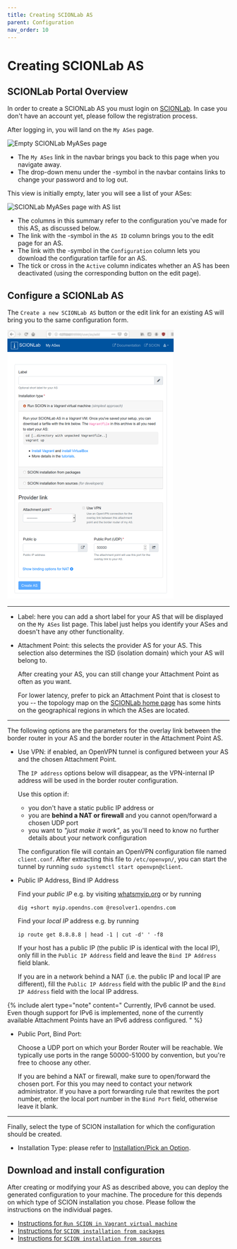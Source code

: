 ```yaml
---
title: Creating SCIONLab AS
parent: Configuration
nav_order: 10
---
```


# Creating SCIONLab AS

## SCIONLab Portal Overview

In order to create a SCIONLab AS you must login on [SCIONLab](https://www.scionlab.org). In case you don't have an account yet, please follow the registration process.

After logging in, you will land on the `My ASes` page.

![Empty SCIONLab MyASes page](../images/scionlab_user_page_empty.png)

* The `My ASes` link in the navbar brings you back to this page when you navigate away.
* The drop-down menu under the <span class="fa fa-user"></span>-symbol in the navbar contains links to change your password and to log out.

This view is initially empty, later you will see a list of your ASes:

![SCIONLab MyASes page with AS list](../images/scionlab_user_page_list.png)

* The columns in this summary refer to the configuration you've made for this AS, as discussed below.
* The link with the <span class="fa fa-pencil"></span>-symbol in the `AS ID` column  brings you to the edit page for an AS.
* The link with the <span class="fa fa-download"></span>-symbol in the `Configuration` column lets you download the configuration tarfile for an AS.
* The tick or cross in the `Active` column indicates whether an AS has been deactivated (using the corresponding button on the edit page).


## Configure a SCIONLab AS

The `Create a new SCIONLab AS` button or the edit link for an existing AS will bring you to the same configuration form.

![Configure ASes form](../images/scionlab_user_as_form.png)

-----

*   Label: here you can add a short label for your AS that will be displayed on the `My ASes` list page. This label just helps you identify your ASes and doesn't have any other functionality.

*   Attachment Point: this selects the provider AS for your AS. This selection also determines the ISD (isolation domain) which your AS will belong to.

    After creating your AS, you can still change your Attachment Point as often as you want.

    For lower latency, prefer to pick an Attachment Point that is closest to you -- the topology map on the [SCIONLab home page](https://www.scionlab.org) has some hints on the geographical regions in which the ASes are located.

-----

The following options are the parameters for the overlay link between the border router in your AS and the border router in the Attachment Point AS.

*   Use VPN: if enabled, an OpenVPN tunnel is configured between your AS and the chosen Attachment Point.

    The `IP address` options below will disappear, as the VPN-internal IP address will be used in the border router configuration.

    Use this option if:

    * you don't have a static public IP address or
    * you are **behind a NAT or firewall** and you cannot open/forward a chosen UDP port
    * you want to _"just make it work"_, as you'll need to know no further details about your network configuration

    The configuration file will contain an OpenVPN configuration file named `client.conf`.
    After extracting this file to `/etc/openvpn/`, you can start the tunnel by running `sudo systemctl start openvpn@client`.

*   Public IP Address, Bind IP Address

    Find your _public IP_ e.g. by visiting [whatsmyip.org](https://www.whatsmyip.org/) or by running

        dig +short myip.opendns.com @resolver1.opendns.com


    Find your _local IP_ address e.g. by running

        ip route get 8.8.8.8 | head -1 | cut -d' ' -f8



    If your host has a public IP (the public IP is identical with the local IP), only fill in the `Public IP Address` field and leave the `Bind IP Address` field blank.


    If you are in a network behind a NAT (i.e. the public IP and local IP are different), fill the `Public IP Address` field with the public IP and the `Bind IP Address` field with the local IP address.


{% include alert type="note" content="
Currently, IPv6 cannot be used.
Even though support for IPv6 is implemented, none of the currently
available Attachment Points have an IPv6 address configured.
" %}


*   Public Port, Bind Port:

    Choose a UDP port on which your Border Router will be reachable. We typically use ports in the range 50000-51000 by convention, but you're free to choose any other.

    If you are behind a NAT or firewall, make sure to open/forward the chosen port. For this you may need to contact your network administrator.
    If you have a port forwarding rule that rewrites the port number, enter the local port number in the `Bind Port` field, otherwise leave it blank.

-----

Finally, select the type of SCION installation for which the configuration should be created.

* Installation Type: please refer to [Installation/Pick an Option](../install/index.html).


## Download and install configuration

After creating or modifying your AS as described above, you can deploy the generated configuration to your machine.
The procedure for this depends on which type of SCION installation you chose. Please follow the instructions on the individual pages.

* [Instructions for `Run SCION in Vagrant virtual machine`](../install/vm.html)
* [Instructions for `SCION installation from packages`](../install/pkg.html)
* [Instructions for `SCION installation from sources`](../install/src.html)
